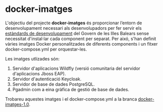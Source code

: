 # docker-imatges
L'objectiu del projecte **docker-imatges** és proporcionar l’entorn de desenvolupament necessari als desenvolupadors per fer servir els [estàndards de desenvolupament](https://www.caib.es/sites/dgtic/ca/estandards_de_desenvolupament/) del Govern de les Illes Balears sense necessitat d'instal·lar cada component per separat. Per aixó, s'han definit vàries imatges Docker personalitzades de diferents components i un fitxer docker-compose.yml per orquestar-les.

Les imatges utlizades són:
1. Servidor d'aplicacions Wildfly (versió comunitaria del servidor d'aplicacions Jboss EAP).
2. Servidor d'autenticació Keycloak.
3. Servidor de base de dades PostgreSQL.
4. Pgadmin com a eina gràfica de gestió de base de dades.

Trobareu aquestes imatges i el docker-compose.yml  a la branca [docker-imatges-1.0](https://github.com/GovernIB/docker-imatges/tree/docker-imatges-1.0).
